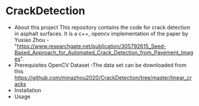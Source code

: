 # CrackDetection
- About this project
This repository contains the code for crack detection in asphalt surfaces. It is a c++, opencv implementation of the paper by Yuxiao Zhou - "https://www.researchgate.net/publication/305792615_Seed-Based_Approach_for_Automated_Crack_Detection_from_Pavement_Images".
- Prerequisites
OpenCV
Dataset -The data set can be downloaded from this https://github.com/minazhou2020/CrackDetection/tree/master/linear_cracks
- Installation
- Usage



